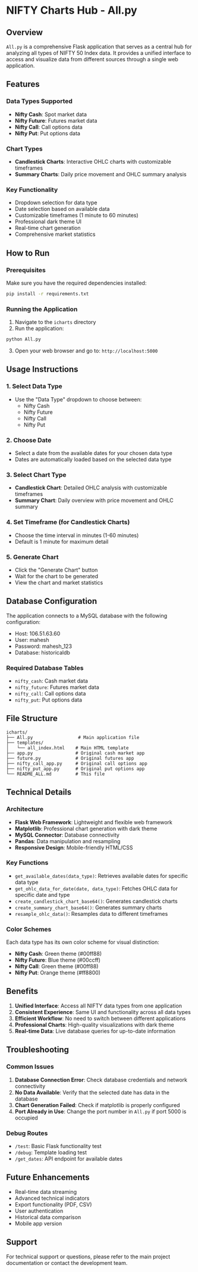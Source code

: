 # NIFTY Charts Hub - All.py

## Overview
`All.py` is a comprehensive Flask application that serves as a central hub for analyzing all types of NIFTY 50 Index data. It provides a unified interface to access and visualize data from different sources through a single web application.

## Features

### Data Types Supported
- **Nifty Cash**: Spot market data
- **Nifty Future**: Futures market data  
- **Nifty Call**: Call options data
- **Nifty Put**: Put options data

### Chart Types
- **Candlestick Charts**: Interactive OHLC charts with customizable timeframes
- **Summary Charts**: Daily price movement and OHLC summary analysis

### Key Functionality
- Dropdown selection for data type
- Date selection based on available data
- Customizable timeframes (1 minute to 60 minutes)
- Professional dark theme UI
- Real-time chart generation
- Comprehensive market statistics

## How to Run

### Prerequisites
Make sure you have the required dependencies installed:
```bash
pip install -r requirements.txt
```

### Running the Application
1. Navigate to the `icharts` directory
2. Run the application:
```bash
python All.py
```
3. Open your web browser and go to: `http://localhost:5000`

## Usage Instructions

### 1. Select Data Type
- Use the "Data Type" dropdown to choose between:
  - Nifty Cash
  - Nifty Future
  - Nifty Call
  - Nifty Put

### 2. Choose Date
- Select a date from the available dates for your chosen data type
- Dates are automatically loaded based on the selected data type

### 3. Select Chart Type
- **Candlestick Chart**: Detailed OHLC analysis with customizable timeframes
- **Summary Chart**: Daily overview with price movement and OHLC summary

### 4. Set Timeframe (for Candlestick Charts)
- Choose the time interval in minutes (1-60 minutes)
- Default is 1 minute for maximum detail

### 5. Generate Chart
- Click the "Generate Chart" button
- Wait for the chart to be generated
- View the chart and market statistics

## Database Configuration

The application connects to a MySQL database with the following configuration:
- Host: 106.51.63.60
- User: mahesh
- Password: mahesh_123
- Database: historicaldb

### Required Database Tables
- `nifty_cash`: Cash market data
- `nifty_future`: Futures market data
- `nifty_call`: Call options data
- `nifty_put`: Put options data

## File Structure

```
icharts/
├── All.py                 # Main application file
├── templates/
│   └── all_index.html    # Main HTML template
├── app.py                # Original cash market app
├── future.py             # Original futures app
├── nifty_call_app.py     # Original call options app
├── nifty_put_app.py      # Original put options app
└── README_ALL.md         # This file
```

## Technical Details

### Architecture
- **Flask Web Framework**: Lightweight and flexible web framework
- **Matplotlib**: Professional chart generation with dark theme
- **MySQL Connector**: Database connectivity
- **Pandas**: Data manipulation and resampling
- **Responsive Design**: Mobile-friendly HTML/CSS

### Key Functions
- `get_available_dates(data_type)`: Retrieves available dates for specific data type
- `get_ohlc_data_for_date(date, data_type)`: Fetches OHLC data for specific date and type
- `create_candlestick_chart_base64()`: Generates candlestick charts
- `create_summary_chart_base64()`: Generates summary charts
- `resample_ohlc_data()`: Resamples data to different timeframes

### Color Schemes
Each data type has its own color scheme for visual distinction:
- **Nifty Cash**: Green theme (#00ff88)
- **Nifty Future**: Blue theme (#00ccff)
- **Nifty Call**: Green theme (#00ff88)
- **Nifty Put**: Orange theme (#ff8800)

## Benefits

1. **Unified Interface**: Access all NIFTY data types from one application
2. **Consistent Experience**: Same UI and functionality across all data types
3. **Efficient Workflow**: No need to switch between different applications
4. **Professional Charts**: High-quality visualizations with dark theme
5. **Real-time Data**: Live database queries for up-to-date information

## Troubleshooting

### Common Issues
1. **Database Connection Error**: Check database credentials and network connectivity
2. **No Data Available**: Verify that the selected date has data in the database
3. **Chart Generation Failed**: Check if matplotlib is properly configured
4. **Port Already in Use**: Change the port number in `All.py` if port 5000 is occupied

### Debug Routes
- `/test`: Basic Flask functionality test
- `/debug`: Template loading test
- `/get_dates`: API endpoint for available dates

## Future Enhancements

- Real-time data streaming
- Advanced technical indicators
- Export functionality (PDF, CSV)
- User authentication
- Historical data comparison
- Mobile app version

## Support

For technical support or questions, please refer to the main project documentation or contact the development team.
